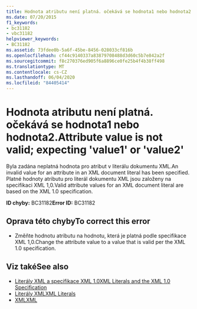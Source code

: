 ```yaml
---
title: Hodnota atributu není platná. očekává se hodnota1 nebo hodnota2.
ms.date: 07/20/2015
f1_keywords:
- bc31182
- vbc31182
helpviewer_keywords:
- BC31182
ms.assetid: 73fdee0b-5a6f-45be-8456-028033cf816b
ms.openlocfilehash: cf44c9140337a83879708488d3d60c5b7e842a2f
ms.sourcegitcommit: f8c270376ed905f6a8896ce0fe25b4f4b38ff498
ms.translationtype: MT
ms.contentlocale: cs-CZ
ms.lasthandoff: 06/04/2020
ms.locfileid: "84405414"
---
```

# <a name="attribute-value-is-not-valid-expecting-value1-or-value2"></a><span data-ttu-id="5309e-102">Hodnota atributu není platná. očekává se hodnota1 nebo hodnota2.</span><span class="sxs-lookup"><span data-stu-id="5309e-102">Attribute value is not valid; expecting 'value1' or 'value2'</span></span>
<span data-ttu-id="5309e-103">Byla zadána neplatná hodnota pro atribut v literálu dokumentu XML.</span><span class="sxs-lookup"><span data-stu-id="5309e-103">An invalid value for an attribute in an XML document literal has been specified.</span></span> <span data-ttu-id="5309e-104">Platné hodnoty atributu pro literál dokumentu XML jsou založeny na specifikaci XML 1,0.</span><span class="sxs-lookup"><span data-stu-id="5309e-104">Valid attribute values for an XML document literal are based on the XML 1.0 specification.</span></span>  
  
 <span data-ttu-id="5309e-105">**ID chyby:** BC31182</span><span class="sxs-lookup"><span data-stu-id="5309e-105">**Error ID:** BC31182</span></span>  
  
## <a name="to-correct-this-error"></a><span data-ttu-id="5309e-106">Oprava této chyby</span><span class="sxs-lookup"><span data-stu-id="5309e-106">To correct this error</span></span>  
  
- <span data-ttu-id="5309e-107">Změňte hodnotu atributu na hodnotu, která je platná podle specifikace XML 1,0.</span><span class="sxs-lookup"><span data-stu-id="5309e-107">Change the attribute value to a value that is valid per the XML 1.0 specification.</span></span>  
  
## <a name="see-also"></a><span data-ttu-id="5309e-108">Viz také</span><span class="sxs-lookup"><span data-stu-id="5309e-108">See also</span></span>

- [<span data-ttu-id="5309e-109">Literály XML a specifikace XML 1.0</span><span class="sxs-lookup"><span data-stu-id="5309e-109">XML Literals and the XML 1.0 Specification</span></span>](../programming-guide/language-features/xml/xml-literals-and-the-xml-1-0-specification.md)
- [<span data-ttu-id="5309e-110">Literály XML</span><span class="sxs-lookup"><span data-stu-id="5309e-110">XML Literals</span></span>](../language-reference/xml-literals/index.md)
- [<span data-ttu-id="5309e-111">XML</span><span class="sxs-lookup"><span data-stu-id="5309e-111">XML</span></span>](../programming-guide/language-features/xml/index.md)
